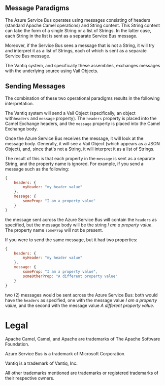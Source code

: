 ## Message Paradigms

The Azure Service Bus operates using messages consisting of headers (standard Apache Camel operations) and String
content. This String content can take the form of a single String or a list of Strings.  In the latter case,
each String in the list is sent as a separate Service Bus message.

Moreover, if the Service Bus sees a message that is not a String, it will try and interpret it as a list of Strings,
each of which is sent as a separate Service Bus message.

The Vantiq system, and specifically these assemblies, exchanges messages with the underlying source using Vail Objects.

## Sending Messages

The combination of these two operational paradigms results in the following interpretation.

The Vantiq system will send a Vail Object (specifically, an object with`headers` and `message` property). The 
`headers` property is placed into the Camel Exchange headers, and the `message` property is placed into the Camel 
Exchange body.

Once the Azure Service Bus receives the message, it will look at the message body.  Generally, it will see a Vail 
Object (which appears as a JSON Object), and, since that's not a String, it will interpret it as a list of Strings.

The result of this is that each property in the `message` is sent as a separate String, and the property name is
ignored.  For example, if you send a message such as the following:

```js
{
    headers: {
        myHeader: "my header value"
    },
    message: {
        someProp: "I am a property value"
    }
}
```

the message sent across the Azure Service Bus will contain the `headers` as specified, but the message body will be 
the string _I am a property value_. The property name `someProp` will not be present.

If you were to send the same message, but it had two properties:

```js
{
    headers: {
        myHeader: "my header value"
    },
    message: {
        someProp: "I am a property value",
        someOtherProp: "A different property value"
    }
}
```

two (2) messages would be sent across the Azure Service Bus:  both would have the `headers` as specified, one 
with the message value _I am a property value_, and the second with the message value _A different property value_.

# Legal

Apache Camel, Camel, and Apache are trademarks of The Apache Software Foundation.

Azure Service Bus is a trademark of Microsoft Corporation.

Vantiq is a trademark of Vantiq, Inc.

All other trademarks mentioned are trademarks or registered trademarks of their respective owners.